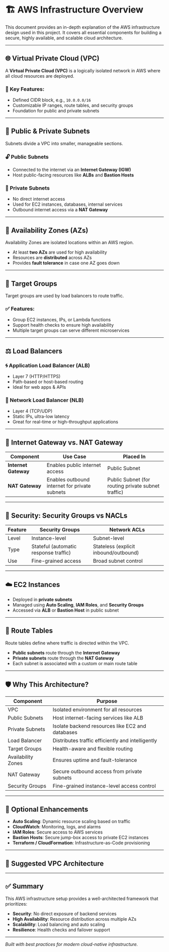 # 🏗️ AWS Infrastructure Overview

This document provides an in-depth explanation of the AWS infrastructure design used in this project. It covers all essential components for building a secure, highly available, and scalable cloud architecture.

---

## 🌐 Virtual Private Cloud (VPC)

A **Virtual Private Cloud (VPC)** is a logically isolated network in AWS where all cloud resources are deployed.

### 🔑 Key Features:
- Defined CIDR block, e.g., `10.0.0.0/16`
- Customizable IP ranges, route tables, and security groups
- Foundation for public and private subnets

---

## 🧭 Public & Private Subnets

Subnets divide a VPC into smaller, manageable sections.

### 🔓 Public Subnets
- Connected to the internet via an **Internet Gateway (IGW)**
- Host public-facing resources like **ALBs** and **Bastion Hosts**

### 🔐 Private Subnets
- No direct internet access
- Used for EC2 instances, databases, internal services
- Outbound internet access via a **NAT Gateway**

---

## 📍 Availability Zones (AZs)

Availability Zones are isolated locations within an AWS region.

- At least **two AZs** are used for high availability
- Resources are **distributed** across AZs
- Provides **fault tolerance** in case one AZ goes down

---

## 🎯 Target Groups

Target groups are used by load balancers to route traffic.

### ✅ Features:
- Group EC2 instances, IPs, or Lambda functions
- Support health checks to ensure high availability
- Multiple target groups can serve different microservices

---

## ⚖️ Load Balancers

### 🌀 Application Load Balancer (ALB)
- Layer 7 (HTTP/HTTPS)
- Path-based or host-based routing
- Ideal for web apps & APIs

### 🧷 Network Load Balancer (NLB)
- Layer 4 (TCP/UDP)
- Static IPs, ultra-low latency
- Great for real-time or high-throughput applications

---

## 🚪 Internet Gateway vs. NAT Gateway

| Component         | Use Case                                        | Placed In         |
|------------------|--------------------------------------------------|-------------------|
| **Internet Gateway** | Enables public internet access               | Public Subnet     |
| **NAT Gateway**       | Enables outbound internet for private subnets | Public Subnet (for routing private subnet traffic) |

---

## 🔐 Security: Security Groups vs NACLs

| Feature           | Security Groups                           | Network ACLs                           |
|------------------|--------------------------------------------|----------------------------------------|
| Level            | Instance-level                             | Subnet-level                           |
| Type             | Stateful (automatic response traffic)      | Stateless (explicit inbound/outbound)  |
| Use              | Fine-grained access                        | Broad subnet control                   |

---

## ☁️ EC2 Instances

- Deployed in **private subnets**
- Managed using **Auto Scaling**, **IAM Roles**, and **Security Groups**
- Accessed via **ALB** or **Bastion Host** in public subnet

---

## 📡 Route Tables

Route tables define where traffic is directed within the VPC.

- **Public subnets** route through the **Internet Gateway**
- **Private subnets** route through the **NAT Gateway**
- Each subnet is associated with a custom or main route table

---

## 🛡️ Why This Architecture?

| Component         | Purpose                                           |
|------------------|---------------------------------------------------|
| VPC              | Isolated environment for all resources            |
| Public Subnets   | Host internet-facing services like ALB            |
| Private Subnets  | Isolate backend resources like EC2 and databases  |
| Load Balancer    | Distributes traffic efficiently and intelligently |
| Target Groups    | Health-aware and flexible routing                 |
| Availability Zones | Ensures uptime and fault-tolerance              |
| NAT Gateway      | Secure outbound access from private subnets       |
| Security Groups  | Fine-grained instance-level access control        |

---

## 🔧 Optional Enhancements

- **Auto Scaling**: Dynamic resource scaling based on traffic
- **CloudWatch**: Monitoring, logs, and alarms
- **IAM Roles**: Secure access to AWS services
- **Bastion Hosts**: Secure jump-box access to private EC2 instances
- **Terraform / CloudFormation**: Infrastructure-as-Code provisioning

---

## 📁 Suggested VPC Architecture



---

## ✅ Summary

This AWS infrastructure setup provides a well-architected framework that prioritizes:

- **Security**: No direct exposure of backend services
- **High Availability**: Resource distribution across multiple AZs
- **Scalability**: Load balancing and auto scaling
- **Resilience**: Health checks and failover support

---

*Built with best practices for modern cloud-native infrastructure.*



